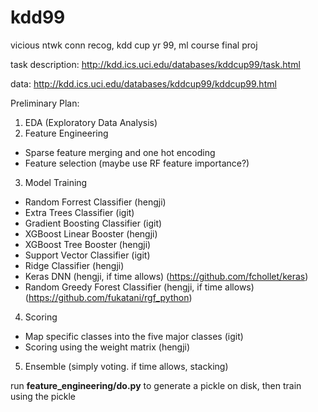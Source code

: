 # kdd99
vicious ntwk conn recog, kdd cup yr 99,  ml course final proj

task description: http://kdd.ics.uci.edu/databases/kddcup99/task.html

data: http://kdd.ics.uci.edu/databases/kddcup99/kddcup99.html

Preliminary Plan:
1. EDA (Exploratory Data Analysis)
2. Feature Engineering
- Sparse feature merging and one hot encoding
- Feature selection (maybe use RF feature importance?)
3. Model Training
- Random Forrest Classifier (hengji)
- Extra Trees Classifier (igit)
- Gradient Boosting Classifier (igit)
- XGBoost Linear Booster (hengji)
- XGBoost Tree Booster (hengji)
- Support Vector Classifier (igit)
- Ridge Classifier (hengji)
- Keras DNN (hengji, if time allows) (https://github.com/fchollet/keras)
- Random Greedy Forest Classifier (hengji, if time allows) (https://github.com/fukatani/rgf_python)
4. Scoring
- Map specific classes into the five major classes (igit)
- Scoring using the weight matrix (hengji)
5. Ensemble (simply voting. if time allows, stacking)


run **feature_engineering/do.py** to generate a pickle on disk, then train using the pickle
